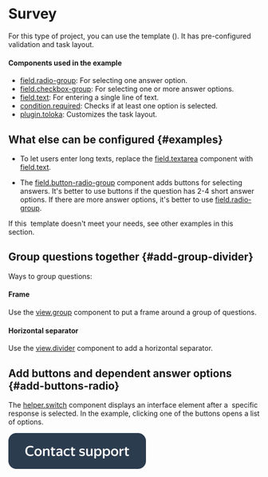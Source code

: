 # Survey

For this type of project, you can use the  template (). It has pre-configured validation and task layout.

#### Components used in the example

- [field.radio-group](../reference/field.radio-group.md): For selecting one answer option.
- [field.checkbox-group](../reference/field.checkbox-group.md): For selecting one or more answer options.
- [field.text](../reference/field.text.md): For entering a single line of text.
- [condition.required](../reference/condition.required.md): Checks if at least one option is selected.
- [plugin.toloka](../reference/plugin.toloka.md): Customizes the task layout.


## What else can be configured {#examples}

- To let users enter long texts, replace the [field.textarea](../reference/field.textarea.md) component with [field.text](../reference/field.text.md).

- The [field.button-radio-group](../reference/field.button-radio-group.md) component adds buttons for selecting answers. It's better to use buttons if the question has 2-4 short answer options. If there are more answer options, it's better to use [field.radio-group](../reference/field.radio-group.md).


If this  template doesn't meet your needs, see other examples in this section.


## Group questions together {#add-group-divider}

Ways to group questions:

#### Frame

Use the [view.group](../reference/view.group.md) component to put a frame around a group of questions.

#### Horizontal separator

Use the [view.divider](../reference/view.divider.md) component to add a horizontal separator.


## Add buttons and dependent answer options {#add-buttons-radio}

The [helper.switch](../reference/helper.switch.md) component displays an interface element after a  specific response is selected. In the example, clicking one of the buttons opens a list of options.


[![](../_images/buttons/contact-support.svg)](../concepts/support.md)
